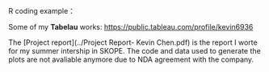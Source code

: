 R coding example： 


Some of my **Tabelau** works: https://public.tableau.com/profile/kevin6936

The [Project report](../Project Report- Kevin Chen.pdf) is the report I worte for my summer intership in SKOPE. The code and data used to generate the plots are not avaliable anymore due to NDA agreement with the company.
